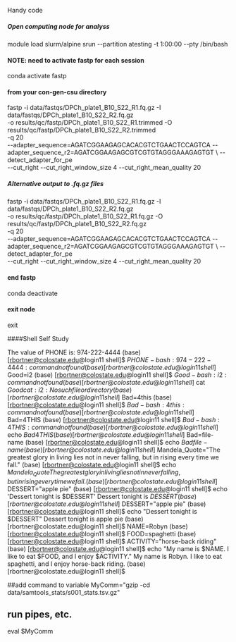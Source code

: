 Handy code

##### Open computing node for analyss

module load slurm/alpine
srun --partition atesting -t 1:00:00 --pty /bin/bash

#### NOTE:  need to activate fastp for each session

conda activate fastp

####  from your con-gen-csu directory

fastp -i data/fastqs/DPCh_plate1_B10_S22_R1.fq.gz -I data/fastqs/DPCh_plate1_B10_S22_R2.fq.gz \
-o results/qc/fastp/DPCh_plate1_B10_S22_R1.trimmed -O results/qc/fastp/DPCh_plate1_B10_S22_R2.trimmed \
-q 20 \
--adapter_sequence=AGATCGGAAGAGCACACGTCTGAACTCCAGTCA 
--adapter_sequence_r2=AGATCGGAAGAGCGTCGTGTAGGGAAAGAGTGT \ 
--detect_adapter_for_pe \
--cut_right --cut_right_window_size 4 --cut_right_mean_quality 20


#####  Alternative output to .fq.gz files

fastp -i data/fastqs/DPCh_plate1_B10_S22_R1.fq.gz -I data/fastqs/DPCh_plate1_B10_S22_R2.fq.gz \
-o results/qc/fastp/DPCh_plate1_B10_S22_R1.fq.gz -O results/qc/fastp/DPCh_plate1_B10_S22_R2.fq.gz \
-q 20 \
--adapter_sequence=AGATCGGAAGAGCACACGTCTGAACTCCAGTCA 
--adapter_sequence_r2=AGATCGGAAGAGCGTCGTGTAGGGAAAGAGTGT \ 
--detect_adapter_for_pe \
--cut_right --cut_right_window_size 4 --cut_right_mean_quality 20


####  end fastp

conda deactivate

#### exit node

exit


####Shell Self Study

The value of PHONE is: 974-222-4444
(base) [rbortner@colostate.edu@login11 shell]$ $PHONE
-bash: 974-222-4444: command not found
(base) [rbortner@colostate.edu@login11 shell]$ Good=i2
(base) [rbortner@colostate.edu@login11 shell]$ $Good
-bash: i2: command not found
(base) [rbortner@colostate.edu@login11 shell]$ cat $Good
cat: i2: No such file or directory
(base) [rbortner@colostate.edu@login11 shell]$ Bad=4this
(base) [rbortner@colostate.edu@login11 shell]$ $Bad
-bash: 4this: command not found
(base) [rbortner@colostate.edu@login11 shell]$ Bad=4THIS
(base) [rbortner@colostate.edu@login11 shell]$ $Bad
-bash: 4THIS: command not found
(base) [rbortner@colostate.edu@login11 shell]$ echo $Bad
4THIS
(base) [rbortner@colostate.edu@login11 shell]$ Bad=file-name
(base) [rbortner@colostate.edu@login11 shell]$ echo $Bad
file-name
(base) [rbortner@colostate.edu@login11 shell]$ Mandela_Quote="The greatest glory in living lies not in never falling, but in rising every time we fall."
(base) [rbortner@colostate.edu@login11 shell]$ echo $Mandela_Quote
The greatest glory in living lies not in never falling, but in rising every time we fall.
(base) [rbortner@colostate.edu@login11 shell]$ DESSERT="apple pie"
(base) [rbortner@colostate.edu@login11 shell]$ echo 'Dessert tonight is $DESSERT'
Dessert tonight is $DESSERT
(base) [rbortner@colostate.edu@login11 shell]$ DESSERT="apple pie"
(base) [rbortner@colostate.edu@login11 shell]$ echo "Dessert tonight is $DESSERT"
Dessert tonight is apple pie
(base) [rbortner@colostate.edu@login11 shell]$ NAME=Robyn
(base) [rbortner@colostate.edu@login11 shell]$ FOOD=spaghetti
(base) [rbortner@colostate.edu@login11 shell]$ ACTIVITY="horse-back riding"
(base) [rbortner@colostate.edu@login11 shell]$ echo "My name is $NAME. I like to eat $FOOD, and I enjoy $ACTIVITY."
My name is Robyn. I like to eat spaghetti, and I enjoy horse-back riding.
(base) [rbortner@colostate.edu@login11 shell]$

##add command to variable
MyComm="gzip -cd data/samtools_stats/s001_stats.tsv.gz"


## run pipes, etc. 
eval $MyComm 
